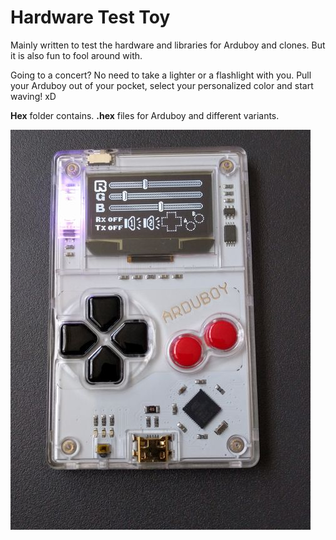 # Hardware Test Toy

Mainly written to test the hardware and libraries for Arduboy and clones.
But it is also fun to fool around with.

Going to a concert? No need to take a lighter or a flashlight with you. Pull your
Arduboy out of your pocket, select your personalized color and start waving! xD

**Hex** folder contains. **.hex** files for Arduboy and different variants.

![Test Toy on Arduboy](./test-toy.jpg)
